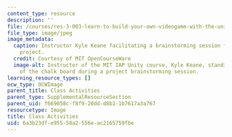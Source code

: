 ```yaml
---
content_type: resource
description: ''
file: /courses/res-3-003-learn-to-build-your-own-videogame-with-the-unity-game-engine-and-microsoft-kinect-january-iap-2017/6a3b23dfe95558a2556eac2165759fbe_ClassActivities.jpg
file_type: image/jpeg
image_metadata:
  caption: Instructor Kyle Keane facilitating a brainstorming session for student
    project.
  credit: Courtesy of MIT OpenCourseWare
  image-alt: Instructor of the MIT IAP Unity course, Kyle Keane, standing in front
    of the chalk board during a project brainstorming session.
learning_resource_types: []
ocw_type: OCWImage
parent_title: Class Activities
parent_type: SupplementalResourceSection
parent_uid: f669058c-f8f9-20dd-d8b1-1b7617a3a767
resourcetype: Image
title: Class Activities
uid: 6a3b23df-e955-58a2-556e-ac2165759fbe
---
```

